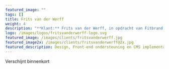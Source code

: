 ```yaml
---
featured_image: ""
tags: []
title: Frits van der Werff
weight: 4
description: "**Klant:** Frits van der Werff, in opdracht van Fitbrand.<br> **Werkzaamheden:** Design, Front-end ondersteuning en CMS implementatie<br> **Periode:** Lente 2017"
logo: /images/logos/fritsvanderwerff-logo.svg
featured_image: /images/clients/fritsvanderwerff.jpg
featured_image2x: /images/clients/fritsvanderwerff@2x.jpg
featured_description: Design, Front-end ondersteuning en CMS implementatie
---
```


<div class="layout  p3-lr m6-b">
  <div class="w-large center">
    Verschijnt binnenkort 
  </div>
</div>
